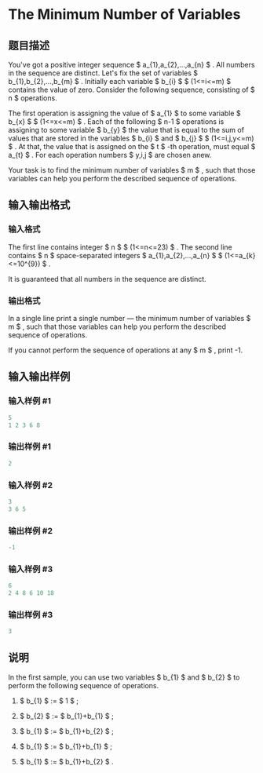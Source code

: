 # The Minimum Number of Variables

## 题目描述

You've got a positive integer sequence $ a_{1},a_{2},...,a_{n} $ . All numbers in the sequence are distinct. Let's fix the set of variables $ b_{1},b_{2},...,b_{m} $ . Initially each variable $ b_{i} $ $ (1<=i<=m) $ contains the value of zero. Consider the following sequence, consisting of $ n $ operations.

The first operation is assigning the value of $ a_{1} $ to some variable $ b_{x} $ $ (1<=x<=m) $ . Each of the following $ n-1 $ operations is assigning to some variable $ b_{y} $ the value that is equal to the sum of values that are stored in the variables $ b_{i} $ and $ b_{j} $ $ (1<=i,j,y<=m) $ . At that, the value that is assigned on the $ t $ -th operation, must equal $ a_{t} $ . For each operation numbers $ y,i,j $ are chosen anew.

Your task is to find the minimum number of variables $ m $ , such that those variables can help you perform the described sequence of operations.

## 输入输出格式

### 输入格式

The first line contains integer $ n $ $ (1<=n<=23) $ . The second line contains $ n $ space-separated integers $ a_{1},a_{2},...,a_{n} $ $ (1<=a_{k}<=10^{9}) $ .

It is guaranteed that all numbers in the sequence are distinct.

### 输出格式

In a single line print a single number — the minimum number of variables $ m $ , such that those variables can help you perform the described sequence of operations.

If you cannot perform the sequence of operations at any $ m $ , print -1.

## 输入输出样例

### 输入样例 #1

```cpp
5
1 2 3 6 8

```
### 输出样例 #1

```cpp
2

```
### 输入样例 #2

```cpp
3
3 6 5

```
### 输出样例 #2

```cpp
-1

```
### 输入样例 #3

```cpp
6
2 4 8 6 10 18

```
### 输出样例 #3

```cpp
3

```
## 说明

In the first sample, you can use two variables $ b_{1} $ and $ b_{2} $ to perform the following sequence of operations.

1. $ b_{1} $ := $ 1 $ ;

2. $ b_{2} $ := $ b_{1}+b_{1} $ ;

3. $ b_{1} $ := $ b_{1}+b_{2} $ ;

4. $ b_{1} $ := $ b_{1}+b_{1} $ ;

5. $ b_{1} $ := $ b_{1}+b_{2} $ .

